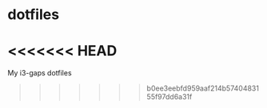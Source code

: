 # dotfiles
<<<<<<< HEAD
=======
My i3-gaps dotfiles
>>>>>>> b0ee3eebfd959aaf214b5740483155f97dd6a31f
